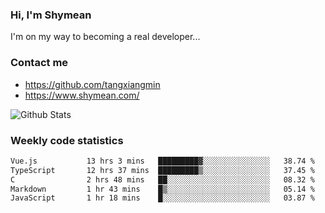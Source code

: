 ### Hi, I'm Shymean

I'm on my way to becoming a real developer...

### Contact me

- <https://github.com/tangxiangmin>
- <https://www.shymean.com/>

![Github Stats](https://github-readme-stats.vercel.app/api?username=tangxiangmin&show_icons=true&theme=dark)


###  Weekly code statistics

<!--START_SECTION:waka-->

```txt
Vue.js           13 hrs 3 mins   █████████▓░░░░░░░░░░░░░░░   38.74 %
TypeScript       12 hrs 37 mins  █████████▒░░░░░░░░░░░░░░░   37.45 %
C                2 hrs 48 mins   ██░░░░░░░░░░░░░░░░░░░░░░░   08.32 %
Markdown         1 hr 43 mins    █▒░░░░░░░░░░░░░░░░░░░░░░░   05.14 %
JavaScript       1 hr 18 mins    █░░░░░░░░░░░░░░░░░░░░░░░░   03.87 %
```

<!--END_SECTION:waka-->